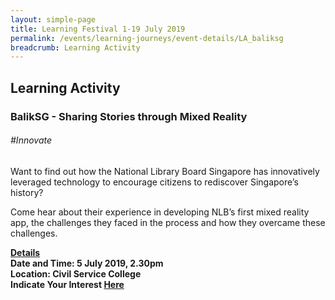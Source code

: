 ```yaml
---
layout: simple-page
title: Learning Festival 1-19 July 2019
permalink: /events/learning-journeys/event-details/LA_baliksg
breadcrumb: Learning Activity
---
```


## Learning Activity
### BalikSG - Sharing Stories through Mixed Reality

###### _#Innovate_

Want to find out how the National Library Board Singapore has innovatively leveraged technology to encourage citizens to rediscover Singapore’s history?

Come hear about their experience in developing NLB’s first mixed reality app, the challenges they faced in the process and how they overcame these challenges.

<b><u>Details</u><br>
**Date and Time: 5 July 2019, 2.30pm** <br>
**Location: Civil Service College** <br>
**Indicate Your Interest [Here]()** 

